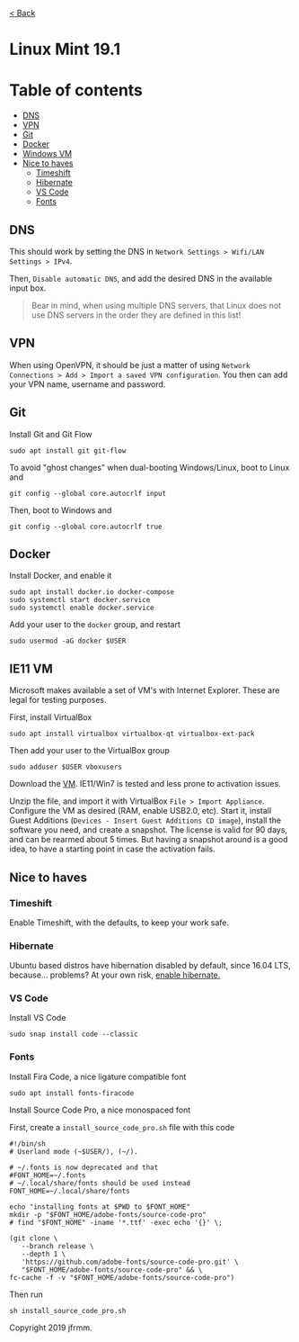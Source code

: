 [< Back](./README.md)

# Linux Mint 19.1

# Table of contents

- [DNS](#dns)
- [VPN](#vpn)
- [Git](#git)
- [Docker](#docker)
- [Windows VM](#windows-vm)
- [Nice to haves](#nice-to-haves)
  - [Timeshift](#timeshift)
  - [Hibernate](#hibernate)
  - [VS Code](#vs-code)
  - [Fonts](#fonts)

## DNS

This should work by setting the DNS in `Network Settings > Wifi/LAN Settings > IPv4`.

Then, `Disable automatic DNS`, and add the desired DNS in the available input box.

> Bear in mind, when using multiple DNS servers, that Linux does not use DNS servers in the order they are defined in this list!

## VPN

When using OpenVPN, it should be just a matter of using `Network Connections > Add > Import a saved VPN configuration`. You then can add your VPN name, username and password.

## Git

Install Git and Git Flow

```
sudo apt install git git-flow
```

To avoid "ghost changes" when dual-booting Windows/Linux, boot to Linux and

```
git config --global core.autocrlf input
```

Then, boot to Windows and

```
git config --global core.autocrlf true
```

## Docker

Install Docker, and enable it

```
sudo apt install docker.io docker-compose
sudo systemctl start docker.service
sudo systemctl enable docker.service
```

Add your user to the `docker` group, and restart

```
sudo usermod -aG docker $USER
```

## IE11 VM

Microsoft makes available a set of VM's with Internet Explorer. These are legal for testing purposes.

First, install VirtualBox

```
sudo apt install virtualbox virtualbox-qt virtualbox-ext-pack
```

Then add your user to the VirtualBox group

```
sudo adduser $USER vboxusers
```

Download the [VM](https://developer.microsoft.com/en-us/microsoft-edge/tools/vms/). IE11/Win7 is tested and less prone to activation issues.

Unzip the file, and import it with VirtualBox `File > Import Appliance`. Configure the VM as desired (RAM, enable USB2.0, etc). Start it, install Guest Additions (`Devices - Insert Guest Additions CD image`), install the software you need, and create a snapshot. The license is valid for 90 days, and can be rearmed about 5 times. But having a snapshot around is a good idea, to have a starting point in case the activation fails.

## Nice to haves

### Timeshift

Enable Timeshift, with the defaults, to keep your work safe.

### Hibernate

Ubuntu based distros have hibernation disabled by default, since 16.04 LTS, because... problems? At your own risk, [enable hibernate.](https://ubuntu-mate.community/t/hibernate-resume-from-hibernation-ubuntu-mate-18-04/16924)

### VS Code

Install VS Code

```
sudo snap install code --classic
```

### Fonts

Install Fira Code, a nice ligature compatible font

```
sudo apt install fonts-firacode
```

Install Source Code Pro, a nice monospaced font

First, create a `install_source_code_pro.sh` file with this code

```
#!/bin/sh
# Userland mode (~$USER/), (~/).

# ~/.fonts is now deprecated and that
#FONT_HOME=~/.fonts
# ~/.local/share/fonts should be used instead
FONT_HOME=~/.local/share/fonts

echo "installing fonts at $PWD to $FONT_HOME"
mkdir -p "$FONT_HOME/adobe-fonts/source-code-pro"
# find "$FONT_HOME" -iname '*.ttf' -exec echo '{}' \;

(git clone \
   --branch release \
   --depth 1 \
   'https://github.com/adobe-fonts/source-code-pro.git' \
   "$FONT_HOME/adobe-fonts/source-code-pro" && \
fc-cache -f -v "$FONT_HOME/adobe-fonts/source-code-pro")
```

Then run

```
sh install_source_code_pro.sh
```

Copyright 2019 jfrmm.

